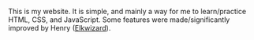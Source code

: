 This is my website. It is simple, and mainly a way for me to learn/practice HTML, CSS, and JavaScript. Some features were made/significantly improved by Henry ([Elkwizard](https://github.com/Elkwizard)).